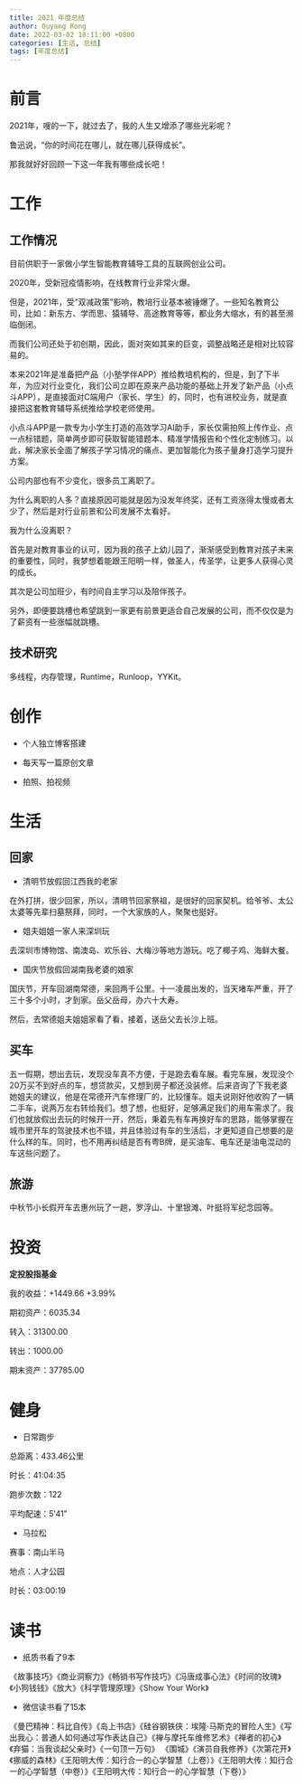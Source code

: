 ```yaml
---
title: 2021 年度总结
author: Ouyang Rong
date: 2022-03-02 18:11:00 +0800
categories: [生活, 总结]
tags: [年度总结]
---
```


# 前言

2021年，嗖的一下，就过去了，我的人生又增添了哪些光彩呢？

鲁迅说，“你的时间花在哪儿，就在哪儿获得成长”。

那我就好好回顾一下这一年我有哪些成长吧！


# 工作

## 工作情况

目前供职于一家做小学生智能教育辅导工具的互联网创业公司。

2020年，受新冠疫情影响，在线教育行业非常火爆。

但是，2021年，受“双减政策”影响，教培行业基本被锤爆了。一些知名教育公司，比如：新东方、学而思、猿辅导、高途教育等等，都业务大缩水，有的甚至濒临倒闭。

而我们公司还处于初创期，因此，面对突如其来的巨变，调整战略还是相对比较容易的。

本来2021年是准备把产品（小塾学伴APP）推给教培机构的，但是，到了下半年，为应对行业变化，我们公司立即在原来产品功能的基础上开发了新产品（小点斗APP），是直接面对C端用户（家长、学生）的，同时，也有进校业务，就是直接把这套教育辅导系统推给学校老师使用。

小点斗APP是一款专为小学生打造的高效学习AI助手，家长仅需拍照上传作业、点一点标错题，简单两步即可获取智能错题本、精准学情报告和个性化定制练习。以此，解决家长全面了解孩子学习情况的痛点、更加智能化为孩子量身打造学习提升方案。

公司内部也有不少变化，很多员工离职了。

为什么离职的人多？直接原因可能就是因为没发年终奖，还有工资涨得太慢或者太少了，然后是对行业前景和公司发展不太看好。

我为什么没离职？

首先是对教育事业的认可，因为我的孩子上幼儿园了，渐渐感受到教育对孩子未来的重要性，同时，我梦想着能跟王阳明一样，做圣人，传圣学，让更多人获得心灵的成长。

其次是公司加班少，有时间自主学习以及陪伴孩子。

另外，即便要跳槽也希望跳到一家更有前景更适合自己发展的公司，而不仅仅是为了薪资有一些涨幅就跳槽。

## 技术研究

多线程，内存管理，Runtime，Runloop，YYKit。


# 创作

- 个人独立博客搭建

- 每天写一篇原创文章

- 拍照、拍视频


# 生活

## 回家

- 清明节放假回江西我的老家

在外打拼，很少回家，所以，清明节回家祭祖，是很好的回家契机。给爷爷、太公太婆等先辈扫墓祭拜，同时，一个大家族的人，聚聚也挺好。

- 姐夫姐姐一家人来深圳玩

去深圳市博物馆、南澳岛、欢乐谷、大梅沙等地方游玩。吃了椰子鸡、海鲜大餐。

- 国庆节放假回湖南我老婆的娘家

国庆节，开车回湖南常德，来回两千公里。十一凌晨出发的，当天堵车严重，开了三十多个小时，才到家。岳父岳母，办六十大寿。

然后，去常德姐夫姐姐家看了看，接着，送岳父去长沙上班。

## 买车

五一假期，想出去玩，发现没车真不方便，于是跑去看车展。看完车展，发现没个20万买不到好点的车，想贷款买，又想到房子都还没装修。后来咨询了下我老婆她姐夫的建议，他是在常德开汽车修理厂的，比较懂车。姐夫说刚好他收购了一辆二手车，说两万左右转给我们。想了想，也挺好，足够满足我们的用车需求了。我们也就放假出去玩的时候开一开，然后，秉着先有车再换好车的思路，能够掌握在城市里开车的驾驶技术也不错，并且体验过有车的生活后，才更知道自己想要的是什么样的车。同时，也不用再纠结是否有粤B牌，是买油车、电车还是油电混动的车这些问题了。

## 旅游

中秋节小长假开车去惠州玩了一趟，罗浮山、十里银滩、叶挺将军纪念园等。


# 投资

**定投股指基金**

我的收益：+1449.66  +3.99%

期初资产：6035.34

转入：31300.00

转出：1000.00

期末资产：37785.00


# 健身

- 日常跑步

总距离：433.46公里

时长：41:04:35

跑步次数：122

平均配速：5'41"

- 马拉松

赛事：南山半马

地点：人才公园

时长：03:00:19


# 读书

- 纸质书看了9本

《故事技巧》《商业洞察力》《畅销书写作技巧》《冯唐成事心法》《时间的玫瑰》《小狗钱钱》《放大》《科学管理原理》《Show Your Work》

- 微信读书看了15本

《曼巴精神：科比自传》《岛上书店》《硅谷钢铁侠：埃隆·马斯克的冒险人生》《写出我心：普通人如何通过写作表达自己》《禅与摩托车维修艺术》《禅者的初心》《弃猫：当我谈起父亲时》《一句顶一万句》
《围城》《演员自我修养》《次第花开》《挪威的森林》《王阳明大传：知行合一的心学智慧（上卷）》《王阳明大传：知行合一的心学智慧（中卷）》《王阳明大传：知行合一的心学智慧（下卷）》
